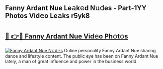 ## Fanny Ardant Nue Le𝚊k𝚎d N𝚞𝚍es - Part-1YY Photos Vid𝚎o Le𝚊ks r5yk8

# <h2><a href="http://fb9dxam.evod.top/?m=Fanny+Ardant+Nue">🔗 👉🔴 Fanny Ardant Nue Vid𝚎o Ph𝚘t𝚘s</a></h2>

[![Fanny Ardant Nue N𝚞d𝚎s](https://i.imgur.com/8V9OHl7.gif)](http://fb9dxam.evod.top/?m=Fanny+Ardant+Nue)
Online personality Fanny Ardant Nue sharing dance and lifestyle content. The public eye has been on Fanny Ardant Nue lately, a man of great influence and power in the business world. 
